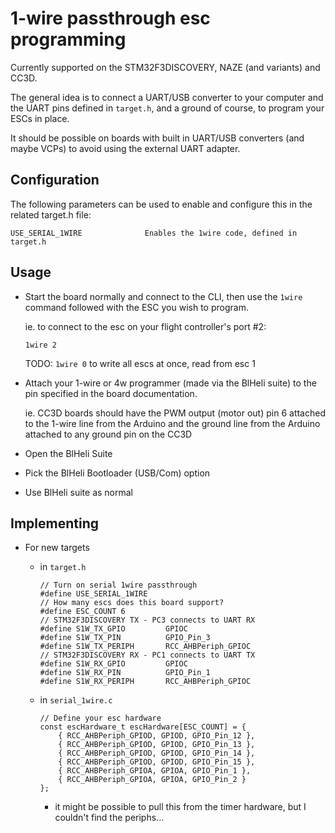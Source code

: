 # 1-wire passthrough esc programming

Currently supported on the STM32F3DISCOVERY, NAZE (and variants) and CC3D.

The general idea is to connect a UART/USB converter to your computer and the UART pins defined in `target.h`, and a ground of course, to program your ESCs in place.

It should be possible on boards with built in UART/USB converters (and maybe VCPs) to avoid using the external UART adapter.

## Configuration

The following parameters can be used to enable and configure this in the related target.h file:

    USE_SERIAL_1WIRE              Enables the 1wire code, defined in target.h

## Usage

  - Start the board normally and connect to the CLI, then use the `1wire` command followed with the ESC you wish to program.

    ie. to connect to the esc on your flight controller's port #2:

    ```
    1wire 2
    ```

    TODO: `1wire 0` to write all escs at once, read from esc 1

  - Attach your 1-wire or 4w programmer (made via the BlHeli suite) to the pin specified in the board documentation.

    ie. CC3D boards should have the PWM output (motor out) pin 6 attached to the 1-wire line from the Arduino and the ground line from the Arduino attached to any ground pin on the CC3D

  - Open the BlHeli Suite

  - Pick the BlHeli Bootloader (USB/Com) option

  - Use BlHeli suite as normal

## Implementing

  - For new targets

    - in `target.h`

        ```
        // Turn on serial 1wire passthrough
        #define USE_SERIAL_1WIRE
        // How many escs does this board support?
        #define ESC_COUNT 6
        // STM32F3DISCOVERY TX - PC3 connects to UART RX
        #define S1W_TX_GPIO         GPIOC
        #define S1W_TX_PIN          GPIO_Pin_3
        #define S1W_TX_PERIPH       RCC_AHBPeriph_GPIOC
        // STM32F3DISCOVERY RX - PC1 connects to UART TX
        #define S1W_RX_GPIO         GPIOC
        #define S1W_RX_PIN          GPIO_Pin_1
        #define S1W_RX_PERIPH       RCC_AHBPeriph_GPIOC
        ```

    - in `serial_1wire.c`

       ```
       // Define your esc hardware
       const escHardware_t escHardware[ESC_COUNT] = {
           { RCC_AHBPeriph_GPIOD, GPIOD, GPIO_Pin_12 },
           { RCC_AHBPeriph_GPIOD, GPIOD, GPIO_Pin_13 },
           { RCC_AHBPeriph_GPIOD, GPIOD, GPIO_Pin_14 },
           { RCC_AHBPeriph_GPIOD, GPIOD, GPIO_Pin_15 },
           { RCC_AHBPeriph_GPIOA, GPIOA, GPIO_Pin_1 },
           { RCC_AHBPeriph_GPIOA, GPIOA, GPIO_Pin_2 }
       };
       ```

       - it might be possible to pull this from the timer hardware, but I couldn't find the periphs...
